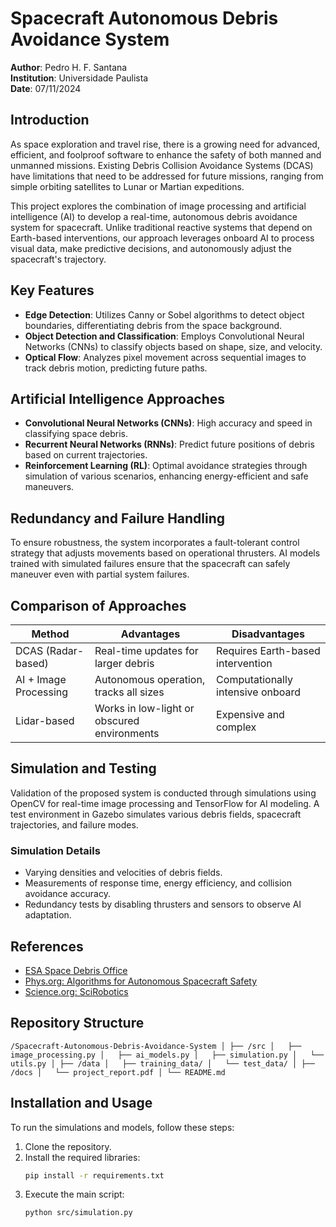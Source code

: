 # Spacecraft Autonomous Debris Avoidance System

**Author**: Pedro H. F. Santana  
**Institution**: Universidade Paulista  
**Date**: 07/11/2024

## Introduction
As space exploration and travel rise, there is a growing need for advanced, efficient, and foolproof software to enhance the safety of both manned and unmanned missions. Existing Debris Collision Avoidance Systems (DCAS) have limitations that need to be addressed for future missions, ranging from simple orbiting satellites to Lunar or Martian expeditions.

This project explores the combination of image processing and artificial intelligence (AI) to develop a real-time, autonomous debris avoidance system for spacecraft. Unlike traditional reactive systems that depend on Earth-based interventions, our approach leverages onboard AI to process visual data, make predictive decisions, and autonomously adjust the spacecraft's trajectory.

## Key Features
- **Edge Detection**: Utilizes Canny or Sobel algorithms to detect object boundaries, differentiating debris from the space background.
- **Object Detection and Classification**: Employs Convolutional Neural Networks (CNNs) to classify objects based on shape, size, and velocity.
- **Optical Flow**: Analyzes pixel movement across sequential images to track debris motion, predicting future paths.

## Artificial Intelligence Approaches
- **Convolutional Neural Networks (CNNs)**: High accuracy and speed in classifying space debris.
- **Recurrent Neural Networks (RNNs)**: Predict future positions of debris based on current trajectories.
- **Reinforcement Learning (RL)**: Optimal avoidance strategies through simulation of various scenarios, enhancing energy-efficient and safe maneuvers.

## Redundancy and Failure Handling
To ensure robustness, the system incorporates a fault-tolerant control strategy that adjusts movements based on operational thrusters. AI models trained with simulated failures ensure that the spacecraft can safely maneuver even with partial system failures.

## Comparison of Approaches
| Method                  | Advantages                                  | Disadvantages                     |
|-------------------------|---------------------------------------------|-----------------------------------|
| DCAS (Radar-based)      | Real-time updates for larger debris         | Requires Earth-based intervention |
| AI + Image Processing   | Autonomous operation, tracks all sizes      | Computationally intensive onboard |
| Lidar-based             | Works in low-light or obscured environments | Expensive and complex             |

## Simulation and Testing
Validation of the proposed system is conducted through simulations using OpenCV for real-time image processing and TensorFlow for AI modeling. A test environment in Gazebo simulates various debris fields, spacecraft trajectories, and failure modes.

### Simulation Details
- Varying densities and velocities of debris fields.
- Measurements of response time, energy efficiency, and collision avoidance accuracy.
- Redundancy tests by disabling thrusters and sensors to observe AI adaptation.

## References
- [ESA Space Debris Office](https://www.esa.int/Enabling_Support/Operations/Ground_Systems_Engineering/ESA_Space_Debris_Office)
- [Phys.org: Algorithms for Autonomous Spacecraft Safety](https://phys.org/news/2024-08-algorithms-autonomous-spacecraft-safety.html)
- [Science.org: SciRobotics](https://www.science.org/doi/10.1126/scirobotics.adn4722)

## Repository Structure
`/Spacecraft-Autonomous-Debris-Avoidance-System
│
├── /src
│   ├── image_processing.py
│   ├── ai_models.py
│   ├── simulation.py
│   └── utils.py
│
├── /data
│   ├── training_data/
│   └── test_data/
│
├── /docs
│   └── project_report.pdf
│
└── README.md`

## Installation and Usage
To run the simulations and models, follow these steps:
1. Clone the repository.
2. Install the required libraries:
    ```sh
    pip install -r requirements.txt
    ```
3. Execute the main script:
    ```sh
    python src/simulation.py
    ```
